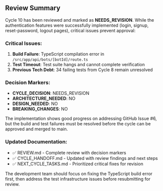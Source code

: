 ## Review Summary

Cycle 10 has been reviewed and marked as **NEEDS_REVISION**. While the authentication features were successfully implemented (login, signup, reset-password, logout pages), critical issues prevent approval:

### Critical Issues:
1. **Build Failure**: TypeScript compilation error in `/src/app/api/bots/[botId]/route.ts`
2. **Test Timeout**: Test suite hangs and cannot complete verification
3. **Previous Tech Debt**: 34 failing tests from Cycle 8 remain unresolved

### Decision Markers:
- **CYCLE_DECISION**: NEEDS_REVISION
- **ARCHITECTURE_NEEDED**: NO
- **DESIGN_NEEDED**: NO  
- **BREAKING_CHANGES**: NO

The implementation shows good progress on addressing GitHub Issue #6, but the build and test failures must be resolved before the cycle can be approved and merged to main.

### Updated Documentation:
- ✅ REVIEW.md - Complete review with decision markers
- ✅ CYCLE_HANDOFF.md - Updated with review findings and next steps
- ✅ NEXT_CYCLE_TASKS.md - Prioritized critical fixes for revision

The development team should focus on fixing the TypeScript build error first, then address the test infrastructure issues before resubmitting for review.
